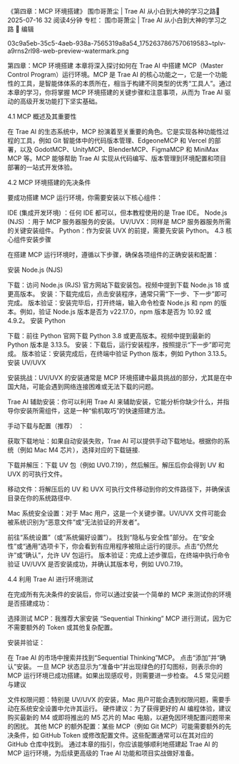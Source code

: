 《第四章：MCP 环境搭建》 围巾哥萧尘 | Trae AI 从小白到大神的学习之路🧣
2025-07-16
32
阅读4分钟
专栏： 
围巾哥萧尘 | Trae AI 从小白到大神的学习之路 🧣
编辑

03c9a5eb-35c5-4aeb-938a-7565319a8a54_1752637867570619583~tplv-a9rns2rl98-web-preview-watermark.png

第四章：MCP 环境搭建
本章将深入探讨如何在 Trae AI 中搭建 MCP（Master Control Program）运行环境。MCP 是 Trae AI 的核心功能之一，它是一个功能性的工具，是智能体体系的本质所在，相当于构建不同类型的优秀“工具人”。通过本章的学习，你将掌握 MCP 环境搭建的关键步骤和注意事项，从而为 Trae AI 驱动的高级开发功能打下坚实基础。

4.1 MCP 概述及其重要性

在 Trae AI 的生态系统中，MCP 扮演着至关重要的角色。它是实现各种功能性过程的工具，例如 Git 智能体中的代码版本管理、EdgeoneMCP 和 Vercel 的部署，以及 GodotMCP、UnityMCP、BlenderMCP、FigmaMCP 和 MiniMax MCP 等。MCP 能够帮助 Trae AI 实现从代码编写、版本管理到环境配置和项目部署的一站式开发体验。

4.2 MCP 环境搭建的先决条件

要成功搭建 MCP 运行环境，你需要安装以下核心组件：

IDE (集成开发环境) ：任何 IDE 都可以，但本教程使用的是 Trae IDE。
Node.js (NJS) ：用于 MCP 服务器服务的安装。
UV/UVX：同样是 MCP 服务器服务所需的关键安装组件。
Python：作为安装 UVX 的前提，需要先安装 Python。
4.3 核心组件安装步骤

在搭建 MCP 运行环境时，遵循以下步骤，确保各项组件的正确安装和配置：

安装 Node.js (NJS)

下载：访问 Node.js (RJS) 官方网站下载安装包。视频中提到下载 Node.js 18 或更高版本。
安装：下载完成后，点击安装程序，通常只需“下一步、下一步”即可完成。
版本验证：安装完毕后，打开终端，输入命令检查 Node.js 和 npm 的版本。例如，验证 Node.js 版本是否为 v22.17.0，npm 版本是否为 10.92 或 4.9.2。
安装 Python

下载：前往 Python 官网下载 Python 3.8 或更高版本。视频中提到最新的 Python 版本是 3.13.5。
安装：下载后，运行安装程序，按照提示“下一步”即可完成。
版本验证：安装完成后，在终端中验证 Python 版本，例如 Python 3.13.5。
安装 UV/UVX

安装挑战：UV/UVX 的安装通常是 MCP 环境搭建中最具挑战的部分，尤其是在中国大陆，可能会遇到网络连接困难或无法下载的问题。

Trae AI 辅助安装：你可以利用 Trae AI 来辅助安装，它能分析你缺少什么，并指导你安装所需组件，这是一种“偷机取巧”的快速搭建方法。

手动下载与配置（推荐） ：

获取下载地址：如果自动安装失败，Trae AI 可以提供手动下载地址。根据你的系统（例如 Mac M4 芯片），选择对应的下载链接.

下载并解压：下载 UV 包（例如 UV0.7.19），然后解压。解压后你会得到 UV 和 UVX 的可执行文件。

移动文件：将解压后的 UV 和 UVX 可执行文件移动到你的文件路径下，并确保该目录在你的系统路径中.

Mac 系统安全设置：对于 Mac 用户，这是一个关键步骤。UV/UVX 文件可能会被系统识别为“恶意文件”或“无法验证的开发者”。

前往“系统设置”（或“系统偏好设置”）。
找到“隐私与安全性”部分。
在“安全性”或“通用”选项卡下，你会看到有应用程序被阻止运行的提示。点击“仍然允许”或“确认”，允许 UV 包运行。
版本验证：完成上述步骤后，在终端中执行命令验证 UV/UVX 是否安装成功，并确认其版本号，例如 UV0.7.19。

4.4 利用 Trae AI 进行环境测试

在完成所有先决条件的安装后，你可以通过安装一个简单的 MCP 来测试你的环境是否搭建成功：

选择测试 MCP：我推荐大家安装 “Sequential Thinking” MCP 进行测试，因为它不需要额外的 Token 或其他复杂配置。

安装并验证：

在 Trae AI 的市场中搜索并找到“Sequential Thinking”MCP。
点击“添加”并“确认”安装。
一旦 MCP 状态显示为“准备中”并出现绿色的打勾图标，则表示你的 MCP 运行环境已成功搭建。如果出现感叹号，则需要进一步检查。
4.5 常见问题与建议

文件权限问题：特别是 UV/UVX 的安装，Mac 用户可能会遇到权限问题，需要手动在系统安全设置中允许其运行。
硬件建议：为了获得更好的 AI 编程体验，建议购买最新的 M4 或即将推出的 M5 芯片的 Mac 电脑，以避免因环境配置问题带来的困扰。
其他 MCP 的额外配置：某些 MCP（例如 Git MCP）可能需要额外的先决条件，如 GitHub Token 或修改配置文件。这些配置通常可以在其对应的 GitHub 仓库中找到。
通过本章的指引，你应该能够顺利地搭建起 Trae AI 的 MCP 运行环境，为后续更高级的 Trae AI 功能和项目实战做好准备。

